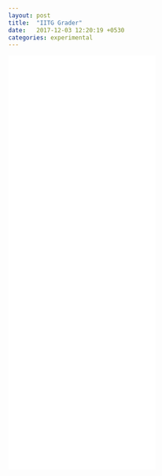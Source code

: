 ```yaml
---
layout: post
title:  "IITG Grader"
date:   2017-12-03 12:20:19 +0530
categories: experimental
---
```


<iframe onload="function(){console.log("Yolo")}"width="100%" height="840" allowtransparency="true" frameborder="0" scrolling="yes" src="//brands.eventifier.com/embed/ET00047166"></iframe>
